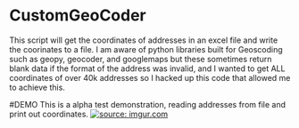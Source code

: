 # CustomGeoCoder
This script will get the coordinates of addresses in an excel file and write the coorinates to a file.
I am aware of python libraries built for Geoscoding such as geopy, geocoder, and googlemaps but these sometimes return blank data if the format of the address was invalid, and I wanted to get ALL coordinates of over 40k addresses so I hacked up this code that allowed me to achieve this.

#DEMO
This is a alpha test demonstration, reading addresses from file and print out coordinates.
<a href="http://imgur.com/IxtA6Ts"><img src="http://i.imgur.com/IxtA6Ts.gif" title="source: imgur.com" /></a>
